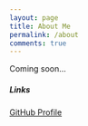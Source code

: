 ```yaml
---
layout: page
title: About Me
permalink: /about
comments: true
---
```


<div class="row justify-content-between">
<div class="col-md-8 pr-5">

<p>Coming soon...</p>

</div>

<div class="col-md-4">

<div class="sticky-top sticky-top-80">
<h5>Links</h5>

<p><a target="_blank" href="https://github.com/erikelkins">GitHub Profile <i class="fab fa-github"></i></a></p>

</div>
</div>
</div>
